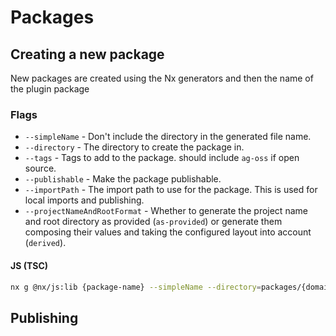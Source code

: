 # Packages

## Creating a new package
New packages are created using the Nx generators and then the name of the plugin package

### Flags
- `--simpleName` - Don't include the directory in the generated file name.
- `--directory` - The directory to create the package in.
- `--tags` - Tags to add to the package. should include `ag-oss` if open source.
- `--publishable` - Make the package publishable.
- `--importPath` - The import path to use for the package. This is used for local imports and publishing.
- `--projectNameAndRootFormat` - Whether to generate the project name and root directory as provided (`as-provided`) or generate them composing their values and taking the configured layout into account (`derived`).

#### JS (TSC)
```bash
nx g @nx/js:lib {package-name} --simpleName --directory=packages/{domain/subdomain/package-name} --tags={execution-context, ag-oss if open source}
```


## Publishing
